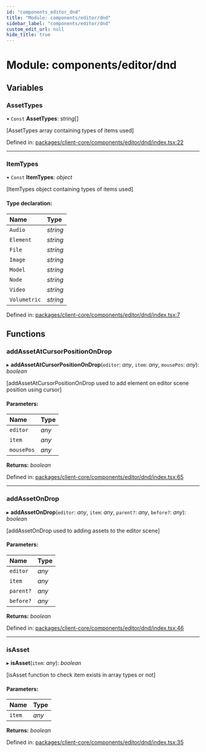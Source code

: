 ```yaml
---
id: "components_editor_dnd"
title: "Module: components/editor/dnd"
sidebar_label: "components/editor/dnd"
custom_edit_url: null
hide_title: true
---
```


# Module: components/editor/dnd

## Variables

### AssetTypes

• `Const` **AssetTypes**: *string*[]

[AssetTypes array containing types of items used]

Defined in: [packages/client-core/components/editor/dnd/index.tsx:22](https://github.com/xr3ngine/xr3ngine/blob/66a84a950/packages/client-core/components/editor/dnd/index.tsx#L22)

___

### ItemTypes

• `Const` **ItemTypes**: *object*

[ItemTypes object containing types of items used]

#### Type declaration:

Name | Type |
:------ | :------ |
`Audio` | *string* |
`Element` | *string* |
`File` | *string* |
`Image` | *string* |
`Model` | *string* |
`Node` | *string* |
`Video` | *string* |
`Volumetric` | *string* |

Defined in: [packages/client-core/components/editor/dnd/index.tsx:7](https://github.com/xr3ngine/xr3ngine/blob/66a84a950/packages/client-core/components/editor/dnd/index.tsx#L7)

## Functions

### addAssetAtCursorPositionOnDrop

▸ **addAssetAtCursorPositionOnDrop**(`editor`: *any*, `item`: *any*, `mousePos`: *any*): *boolean*

[addAssetAtCursorPositionOnDrop used to add element on editor scene position using cursor]

#### Parameters:

Name | Type |
:------ | :------ |
`editor` | *any* |
`item` | *any* |
`mousePos` | *any* |

**Returns:** *boolean*

Defined in: [packages/client-core/components/editor/dnd/index.tsx:65](https://github.com/xr3ngine/xr3ngine/blob/66a84a950/packages/client-core/components/editor/dnd/index.tsx#L65)

___

### addAssetOnDrop

▸ **addAssetOnDrop**(`editor`: *any*, `item`: *any*, `parent?`: *any*, `before?`: *any*): *boolean*

[addAssetOnDrop used to adding assets to the editor scene]

#### Parameters:

Name | Type |
:------ | :------ |
`editor` | *any* |
`item` | *any* |
`parent?` | *any* |
`before?` | *any* |

**Returns:** *boolean*

Defined in: [packages/client-core/components/editor/dnd/index.tsx:46](https://github.com/xr3ngine/xr3ngine/blob/66a84a950/packages/client-core/components/editor/dnd/index.tsx#L46)

___

### isAsset

▸ **isAsset**(`item`: *any*): *boolean*

[isAsset function to check item exists in array types or not]

#### Parameters:

Name | Type |
:------ | :------ |
`item` | *any* |

**Returns:** *boolean*

Defined in: [packages/client-core/components/editor/dnd/index.tsx:35](https://github.com/xr3ngine/xr3ngine/blob/66a84a950/packages/client-core/components/editor/dnd/index.tsx#L35)
